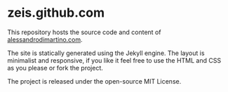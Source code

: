 # zeis.github.com

This repository hosts the source code and content of [alessandrodimartino.com](http://alessandrodimartino.com).

The site is statically generated using the Jekyll engine. The layout is minimalist and responsive, if you like it feel free to use the HTML and CSS as you please or fork the project.

The project is released under the open-source MIT License.
